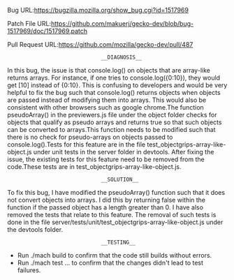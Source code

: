 
Bug URL:https://bugzilla.mozilla.org/show_bug.cgi?id=1517969

Patch File URL:https://github.com/makuerj/gecko-dev/blob/bug-1517969/doc/1517969.patch

Pull Request URL:https://github.com/mozilla/gecko-dev/pull/487


                                  __DIAGNOSIS__
In this bug, the issue is that console.log() on objects that are array-like returns arrays. For instance, if one tries to console.log({0:10}), they would get [10] instead of {0:10}. This is confusing to developers and would be very helpful to fix the bug such that console.log() returns objects when objects are passed instead of modifying them into arrays. This would also be consistent with other browsers such as google chrome.The function pseudoArray() in the previewers.js file under the object folder checks for objects that qualify as pseudo arrays and returns true so that such objects can be converted to arrays.This function needs to be modified such that there is no check for pseudo-arrays on objects passed to console.log().Tests for this feature are in the file test_objectgrips-array-like-object.js under unit tests in the server folder in devtools. After fixing the issue, the existing tests for this feature need to be removed from the code.These tests are in test_objectgrips-array-like-object.js.
                                  
                                                                    
                                  __SOLUTION__
To fix this bug, I have modified the pseudoArray() function such that it does not convert objects into arrays. I did this by returning false within the function if the passed object has a length greater than 0. I have also removed the tests that relate to this feature. The removal of such tests is done in the file server/tests/unit/test_objectgrips-array-like-object.js under the devtools folder.
                                  
                                  
                                  
                                  __TESTING__
 * Run ./mach build to confirm that the code still builds without errors.
 * Run ./mach test ... to confirm that the changes didn't lead to test failures.
